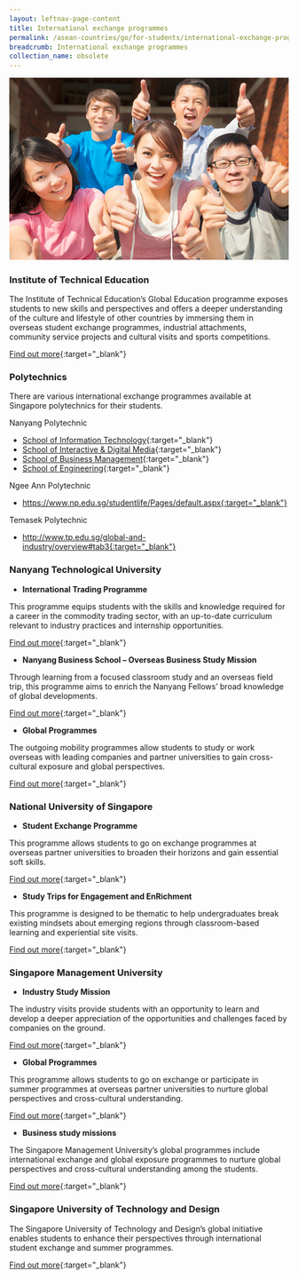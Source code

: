 ```yaml
---
layout: leftnav-page-content
title: International exchange programmes
permalink: /asean-countries/go/for-students/international-exchange-programmes/
breadcrumb: International exchange programmes
collection_name: obsolete
---
```


<img src="\images\asean-students\international-exchange-programmes.jpg" alt="international exchange programmes banner" style="width:800px;" />

### **Institute of Technical Education**

The Institute of Technical Education’s Global Education programme exposes students to new skills and perspectives and offers a deeper understanding of the culture and lifestyle of other countries by immersing them in overseas student exchange programmes, industrial attachments, community service projects and cultural visits and sports competitions.

[Find out more](https://www.ite.edu.sg/wps/portal/iteglobal.ge){:target="_blank"}

 

### **Polytechnics**

There are various international exchange programmes available at Singapore polytechnics for their students.

Nanyang Polytechnic

- [School of Information Technology](http://www.nyp.edu.sg/schools/sit/overseas-programme.html){:target="_blank"}
- [School of Interactive & Digital Media](http://www.nyp.edu.sg/schools/sidm/overseas-programme.html){:target="_blank"}
- [School of Business Management](http://www.nyp.edu.sg/schools/sbm/overseas-programme.html){:target="_blank"}
- [School of Engineering](http://www.nyp.edu.sg/schools/seg/overseas-programme.html){:target="_blank"}

Ngee Ann Polytechnic

- https://www.np.edu.sg/studentlife/Pages/default.aspx{:target="_blank"}

Temasek Polytechnic

- http://www.tp.edu.sg/global-and-industry/overview#tab3{:target="_blank"}

 

### **Nanyang Technological University**

- **International Trading Programme**

This programme equips students with the skills and knowledge required for a career in the commodity trading sector, with an up-to-date curriculum relevant to industry practices and internship opportunities.

[Find out more](https://www.iesingapore.gov.sg/Venture-Overseas/Talent-Development/International-Trading-Programme){:target="_blank"}

- **Nanyang Business School – Overseas Business Study Mission**

Through learning from a focused classroom study and an overseas field trip, this programme aims to enrich the Nanyang Fellows’ broad knowledge of global developments.

[Find out more](http://www.nbs.ntu.edu.sg/Programmes/Graduate/NanyangFellowsMBA/nanyang-fellows/Programme-Structure/Pages/Business-Study-Mission.aspx){:target="_blank"}

- **Global Programmes**

The outgoing mobility programmes allow students to study or work overseas with leading companies and partner universities to gain cross-cultural exposure and global perspectives.

[Find out more](http://global.ntu.edu.sg/GMP/Pages/default.aspx){:target="_blank"}

 

### **National University of Singapore**

- **Student Exchange Programme**

This programme allows students to go on exchange programmes at overseas partner universities to broaden their horizons and gain essential soft skills.

[Find out more](http://www.nus.edu.sg/IRO/prog/sep/student-exchange.html){:target="_blank"}

- **Study Trips for Engagement and EnRichment**

This programme is designed to be thematic to help undergraduates break existing mindsets about emerging regions through classroom-based learning and experiential site visits.

[Find out more](http://www.nus.edu.sg/IRO/prog/steer/index.html){:target="_blank"}

 

### **Singapore Management University**

- **Industry Study Mission**

The industry visits provide students with an opportunity to learn and develop a deeper appreciation of the opportunities and challenges faced by companies on the ground.

[Find out more](https://iti.smu.edu.sg/education/experiental-learning/industry-study-mission){:target="_blank"}

- **Global Programmes**

This programme allows students to go on exchange or participate in summer programmes at overseas partner universities to nurture global perspectives and cross-cultural understanding.

[Find out more](https://www.smu.edu.sg/global/global-programmes){:target="_blank"}

- **Business study missions**

The Singapore Management University’s global programmes include international exchange and global exposure programmes to nurture global perspectives and cross-cultural understanding among the students.

[Find out more](https://business.smu.edu.sg/mba/academic-experience/overseas-immersion){:target="_blank"}

 

### **Singapore University of Technology and Design**

The Singapore University of Technology and Design’s global initiative enables students to enhance their perspectives through international student exchange and summer programmes.

[Find out more](https://sutd.edu.sg/Global){:target="_blank"}
